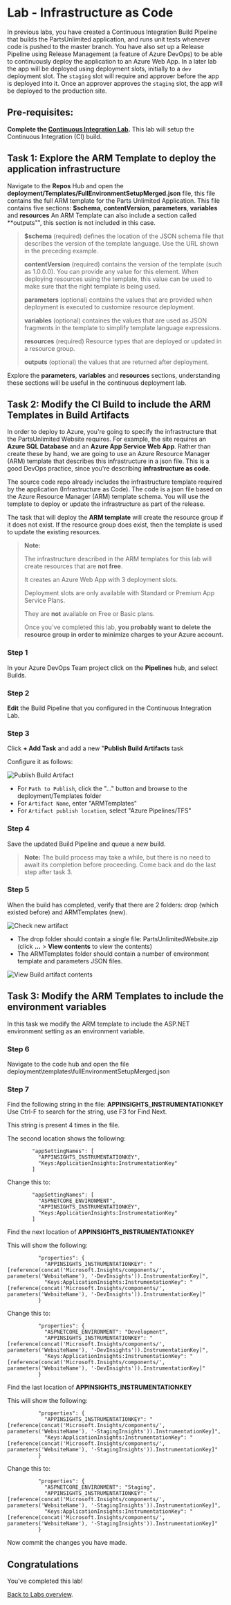 # Lab - Infrastructure as Code

In previous labs, you have created a Continuous Integration Build Pipeline that builds the PartsUnlimited application, and runs unit tests whenever code is pushed to the master branch. You have also set up a Release Pipeline using Release Management (a feature of Azure DevOps)
to be able to continuously deploy the application to an Azure Web App. In a later lab the app will be deployed using deployment slots, initially to a `dev` deployment slot. 
The `staging` slot will require and approver before the app is deployed into it. 
Once an approver approves the `staging` slot, the app will be deployed to the production site.

## Pre-requisites:

**Complete the [Continuous Integration Lab](../Continuous_Integration/LabDescription.md).**
This lab will setup the Continuous Integration (CI) build.

## Task 1: Explore the ARM Template to deploy the application infrastructure

Navigate to the **Repos** Hub and open the **deployment/Templates/FullEnvironmentSetupMerged.json** file, this file contains the full ARM template for the Parts Unlimited Application.
This file contains five sections: **$schema**, **contentVersion**, **parameters**, **variables** and **resources**
An ARM Template can also include a section called **outputs"", this section is not included in this case.

> **$schema** (required) defines the location of the JSON schema file that describes the version of the template language. Use the URL shown in the preceding example.
>
> **contentVersion** (required) contains the version of the template (such as 1.0.0.0). You can provide any value for this element. When deploying resources using the template, this value can be used to make sure that the right template is being used.
>
> **parameters** (optional) contains the values that are provided when deployment is executed to customize resource deployment.
>
> **variables** (optional) containes the values that are used as JSON fragments in the template to simplify template language expressions.
>
> **resources** (required) Resource types that are deployed or updated in a resource group.
>
> **outputs** (optional) the values that are returned after deployment.

Explore the **parameters**, **variables** and **resources** sections, understanding these sections will be useful in the continuous deployment lab.

## Task 2: Modify the CI Build to include the ARM Templates in Build Artifacts

In order to deploy to Azure, you're going to specify the infrastructure that the PartsUnlimited Website requires.
For example, the site requires an **Azure SQL Database** and an **Azure App Service Web App**.
Rather than create these by hand, we are going to use an Azure Resource Manager (ARM) template that describes this infrastructure in a json file.
This is a good DevOps practice, since you're describing **infrastructure as code**.

The source code repo already includes the infrastructure template required by the application (Infrastructure as Code). 
The code is a json file based on the Azure Resource Manager (ARM) template schema. 
You will use the template to deploy or update the infrastructure as part of the release.

The task that will deploy the **ARM template** will create the resource group if it does not exist. If the resource group does exist, then the template is used to update the existing resources.

> **Note:**
>
> The infrastructure described in the ARM templates for this lab will create resources that are **not free**.
>
> It creates an Azure Web App with 3 deployment slots.
>
> Deployment slots are only available with Standard or Premium App Service Plans. 
>
> They are **not** available on Free or Basic plans.
>
> Once you've completed this lab, **you probably want to delete the resource group in order to minimize charges to your Azure account.**

### Step 1

In your Azure DevOps Team project click on the **Pipelines** hub, and select Builds.

### Step 2

**Edit** the Build Pipeline that you configured in the Continuous Integration Lab.

### Step 3

Click **+ Add Task** and add a new "**Publish Build Artifacts** task

Configure it as follows:

![Publish Build Artifact](media/49.png)

* For `Path to Publish`, click the "..." button and browse to the deployment/Templates folder
* For `Artifact Name`, enter "ARMTemplates"
* For `Artifact publish location`, select "Azure Pipelines/TFS"

### Step 4

Save the updated Build Pipeline and queue a new build.

> **Note:**
>The build process may take a while, but there is no need to await its completion before proceeding. Come back and do the last step after task 3.

### Step 5

When the build has completed, verify that there are 2 folders: drop (which existed before) and ARMTemplates (new).

![Check new artifact](media/55.png)

* The drop folder should contain a single file: PartsUnlimitedWebsite.zip (click **...** > **View contents** to view the contents)
* The ARMTemplates folder should contain a number of environment template and parameters JSON files.

![View Build artifact contents](<media/ViewBuildArtifactContents.png>)

## Task 3: Modify the ARM Templates to include the environment variables

In this task we modify the ARM template to include the ASP.NET environment setting as an environment variable.

### Step 6

Navigate to the code hub and open the file deployment\templates\fullEnvironmentSetupMerged.json

### Step 7

Find the following string in the file: **APPINSIGHTS_INSTRUMENTATIONKEY**
Use Ctrl-F to search for the string, use F3 for Find Next.

This string is present 4 times in the file.

The second location shows the following:

            "appSettingNames": [
              "APPINSIGHTS_INSTRUMENTATIONKEY",
              "Keys:ApplicationInsights:InstrumentationKey"
            ]

Change this to:

            "appSettingNames": [
              "ASPNETCORE_ENVIRONMENT",
              "APPINSIGHTS_INSTRUMENTATIONKEY",
              "Keys:ApplicationInsights:InstrumentationKey"
            ]

Find the next location of **APPINSIGHTS_INSTRUMENTATIONKEY**

This will show the following:

              "properties": {
                "APPINSIGHTS_INSTRUMENTATIONKEY": "[reference(concat('Microsoft.Insights/components/', parameters('WebsiteName'), '-DevInsights')).InstrumentationKey]",
                "Keys:ApplicationInsights:InstrumentationKey": "[reference(concat('Microsoft.Insights/components/', parameters('WebsiteName'), '-DevInsights')).InstrumentationKey]"
              }

Change this to:

              "properties": {
                "ASPNETCORE_ENVIRONMENT": "Development",
                "APPINSIGHTS_INSTRUMENTATIONKEY": "[reference(concat('Microsoft.Insights/components/', parameters('WebsiteName'), '-DevInsights')).InstrumentationKey]",
                "Keys:ApplicationInsights:InstrumentationKey": "[reference(concat('Microsoft.Insights/components/', parameters('WebsiteName'), '-DevInsights')).InstrumentationKey]"
              }

Find the last location of **APPINSIGHTS_INSTRUMENTATIONKEY**

This will show the following:

              "properties": {
                "APPINSIGHTS_INSTRUMENTATIONKEY": "[reference(concat('Microsoft.Insights/components/', parameters('WebsiteName'), '-StagingInsights')).InstrumentationKey]",
                "Keys:ApplicationInsights:InstrumentationKey": "[reference(concat('Microsoft.Insights/components/', parameters('WebsiteName'), '-StagingInsights')).InstrumentationKey]"
              }

Change this to:

              "properties": {
                "ASPNETCORE_ENVIRONMENT": "Staging",
                "APPINSIGHTS_INSTRUMENTATIONKEY": "[reference(concat('Microsoft.Insights/components/', parameters('WebsiteName'), '-StagingInsights')).InstrumentationKey]",
                "Keys:ApplicationInsights:InstrumentationKey": "[reference(concat('Microsoft.Insights/components/', parameters('WebsiteName'), '-StagingInsights')).InstrumentationKey]"
              }

Now commit the changes you have made.

## Congratulations

You've completed this lab!

[Back to Labs overview](../../Readme.md).

